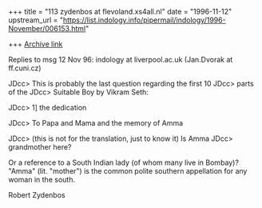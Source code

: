 +++
title = "113 zydenbos at flevoland.xs4all.nl"
date = "1996-11-12"
upstream_url = "https://list.indology.info/pipermail/indology/1996-November/006153.html"

+++
[Archive link](https://list.indology.info/pipermail/indology/1996-November/006153.html)


Replies to msg 12 Nov 96: indology at liverpool.ac.uk (Jan.Dvorak at ff.cuni.cz)

 JDcc> This is probably the last question regarding the first 10
 JDcc> parts of the
 JDcc> Suitable Boy by Vikram Seth:

 JDcc> 1] the dedication

 JDcc> To Papa and Mama and the memory of Amma

 JDcc> (this is not for the translation, just to know it) Is Amma
 JDcc> grandmother here?

Or a reference to a South Indian lady (of whom many live in Bombay)? "Amma"
(lit. "mother") is the common polite southern appellation for any woman in the
south.

Robert Zydenbos






